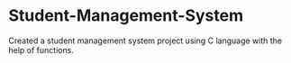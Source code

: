 # Student-Management-System
Created a student management system project using C language with the help of functions.
